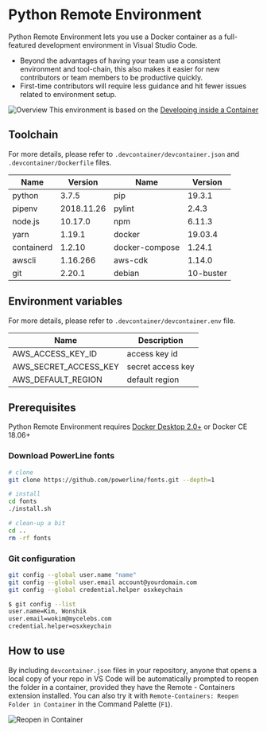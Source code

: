 # Python Remote Environment

Python Remote Environment lets you use a Docker container as a full-featured development environment in Visual Studio Code.

- Beyond the advantages of having your team use a consistent environment and tool-chain, this also makes it easier for new contributors or team members to be productive quickly.
- First-time contributors will require less guidance and hit fewer issues related to environment setup.

![Overview](https://code.visualstudio.com/assets/docs/remote/containers/architecture-containers.png)
This environment is based on the [Developing inside a Container](https://code.visualstudio.com/docs/remote/containers)

## Toolchain

For more details, please refer to `.devcontainer/devcontainer.json` and `.devcontainer/Dockerfile` files.

| Name | Version | Name | Version |
| ------ | ------ | ------ | ------ |
| python | 3.7.5 | pip | 19.3.1 |
| pipenv | 2018.11.26 | pylint | 2.4.3 |
| node.js | 10.17.0 | npm | 6.11.3 |
| yarn | 1.19.1 | docker | 19.03.4 |
| containerd | 1.2.10 | docker-compose | 1.24.1 |
| awscli | 1.16.266 | aws-cdk | 1.14.0 |
| git | 2.20.1 | debian | 10-buster |

## Environment variables

For more details, please refer to `.devcontainer/devcontainer.env` file.

| Name | Description |
| ------ | ------ |
| AWS_ACCESS_KEY_ID | access key id |
| AWS_SECRET_ACCESS_KEY | secret access key |
| AWS_DEFAULT_REGION | default region |

## Prerequisites

Python Remote Environment requires [Docker Desktop 2.0+](https://hub.docker.com/?overlay=onboarding) or Docker CE 18.06+

### Download PowerLine fonts

```sh
# clone
git clone https://github.com/powerline/fonts.git --depth=1

# install
cd fonts
./install.sh

# clean-up a bit
cd ..
rm -rf fonts
```

### Git configuration

```sh
git config --global user.name "name"
git config --global user.email account@yourdomain.com
git config --global credential.helper osxkeychain

$ git config --list
user.name=Kim, Wonshik
user.email=wokim@mycelebs.com
credential.helper=osxkeychain
```

## How to use

By including `devcontainer.json` files in your repository, anyone that opens a local copy of your repo in VS Code will be automatically prompted to reopen the folder in a container, provided they have the Remote - Containers extension installed. You can also try it with `Remote-Containers: Reopen Folder in Container` in the Command Palette (`F1`).

![Reopen in Container](https://code.visualstudio.com/assets/docs/remote/containers/dev-container-reopen-prompt.png)

